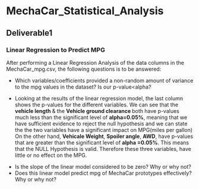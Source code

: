 # MechaCar_Statistical_Analysis
## Deliverable1
### Linear Regression to Predict MPG
 After performing a Linear Regression Analysis of the data columns in the MechaCar_mpg.csv, the following questions is to be answered:
* Which variables/coefficients provided a non-random amount of variance to the mpg values in the dataset?
  Is our p-value<alpha?
- Looking at the results of the linear regression model, the last column shows the p-values for the different variables. 
  We can see that the <b> vehicle length </b> & the <b> Vehicle ground clearance </b> both have p-values much less than the significant level of 
  <b>alpha=0.05%</b>, meaning that we have sufficient evidence to reject the null hypothesis and we can state the the two variables have a significant impact on
  MPG(miles per gallon)
  On the other hand, <b>Vehicale Weight</b>, <b>Spoiler angle</b>, <b>AWD</b>, have p-values that are greater than the significant level of <b>alpha =0.05%</b>. 
  This means that the NULL Hypothesis is valid. Therefore these three variables, have little or no effect on the MPG.





* Is the slope of the linear model considered to be zero? Why or why not?
* Does this linear model predict mpg of MechaCar prototypes effectively? Why or why not?
